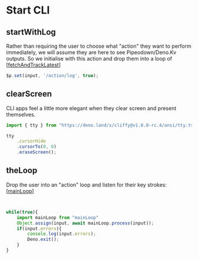 # Start CLI

## startWithLog
Rather than requiring the user to choose what "action" they want to perform immediately, we will assume they are here to see Pipeodown/Deno.Kv outputs. So we initialise with this action and drop them into a loop of [[fetchAndTrackLatest]]
```ts
$p.set(input, '/action/log', true);
```

## clearScreen
CLI apps feel a little more elegant when they clear screen and present themselves.
```ts
import { tty } from "https://deno.land/x/cliffy@v1.0.0-rc.4/ansi/tty.ts";

tty
    .cursorHide
    .cursorTo(0, 0)
    .eraseScreen();
```

## theLoop
 Drop the user into an "action" loop and listen for their key strokes: [[mainLoop]]
```ts


while(true){
    import mainLoop from "mainLoop"
    Object.assign(input, await mainLoop.process(input));
    if(input.errors){
        console.log(input.errors);
        Deno.exit();
    }
}
```



[//begin]: # "Autogenerated link references for markdown compatibility"
[fetchAndTrackLatest]: fetchAndTrackLatest.md "outputLatestFromAllKvStores"
[mainLoop]: mainLoop.md "mainLoop"
[//end]: # "Autogenerated link references"